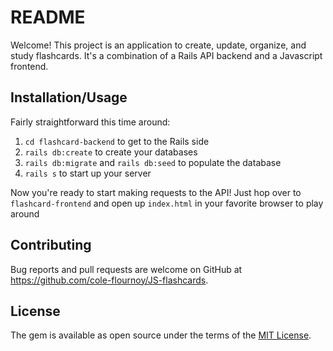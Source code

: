 # README

Welcome! This project is an application to create, update, organize, and study flashcards. It's a combination of a Rails API backend and a Javascript frontend. 



## Installation/Usage

Fairly straightforward this time around:

1. `cd flashcard-backend` to get to the Rails side
2. `rails db:create` to create your databases
3. `rails db:migrate` and `rails db:seed` to populate the database
4. `rails s` to start up your server

Now you're ready to start making requests to the API! Just hop over to `flashcard-frontend` and open up `index.html` in your favorite browser to play around 


## Contributing

Bug reports and pull requests are welcome on GitHub at https://github.com/cole-flournoy/JS-flashcards.


## License

The gem is available as open source under the terms of the [MIT License](https://opensource.org/licenses/MIT).


